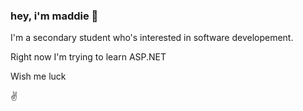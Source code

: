 ### hey, i'm maddie 🍜

I'm a secondary student who's interested in software developement. 

Right now I'm trying to learn ASP.NET

Wish me luck

✌️
